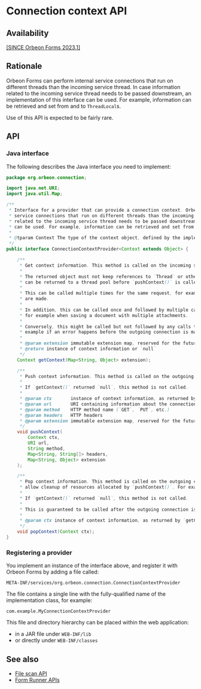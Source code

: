 # Connection context API

## Availability

[\[SINCE Orbeon Forms 2023.1\]](/release-notes/orbeon-forms-2023.1.md)

## Rationale

Orbeon Forms can perform internal service connections that run on different threads than the incoming service thread. In case information related to the incoming service thread needs to be passed downstream, an implementation of this interface can be used. For example, information can be retrieved and set from and to `ThreadLocal`s.

Use of this API is expected to be fairly rare.

## API

### Java interface

The following describes the Java interface you need to implement:

```java
package org.orbeon.connection;

import java.net.URI;
import java.util.Map;

/**
 * Interface for a provider that can provide a connection context. Orbeon Forms can perform internal
 * service connections that run on different threads than the incoming service thread. In case information
 * related to the incoming service thread needs to be passed downstream, an implementation of this interface
 * can be used. For example, information can be retrieved and set from and to `ThreadLocal`s.
 *
 * @tparam Context The type of the context object, defined by the implementation
 */
public interface ConnectionContextProvider<Context extends Object> {

    /**
     * Get context information. This method is called on the incoming service thread.
     *
     * The returned object must not keep references to `Thread` or other mutable data, as the calling thread
     * can be returned to a thread pool before `pushContext()` is called.
     *
     * This can be called multiple times for the same request, for example if multiple outgoing connections
     * are made.
     *
     * In addition, this can be called once and followed by multiple calls to `pushContext()`/`popContext()`,
     * for example when saving a document with multiple attachments.
     *
     * Conversely, this might be called but not followed by any calls to `pushContext()`/`popContext()`, for
     * example if an error happens before the outgoing connection is made.
     *
     * @param extension immutable extension map, reserved for the future, currently empty and not `null`
     * @return instance of context information or `null`
     */
    Context getContext(Map<String, Object> extension);

    /**
     * Push context information. This method is called on the outgoing connection thread.
     *
     * If `getContext()` returned `null`, this method is not called.
     *
     * @param ctx       instance of context information, as returned by `getContext()`; not `null`
     * @param url       URI containing information about the connection
     * @param method    HTTP method name (`GET`, `PUT`, etc.)
     * @param headers   HTTP headers
     * @param extension immutable extension map, reserved for the future, currently empty and not `null`
     */
    void pushContext(
        Context ctx,
        URI url,
        String method,
        Map<String, String[]> headers,
        Map<String, Object> extension
    );

    /**
     * Pop context information. This method is called on the outgoing connection thread. The purpose is to
     * allow cleanup of resources allocated by `pushContext()`. For example, a `ThreadLocal` can be removed.
     *
     * If `getContext()` returned `null`, this method is not called.
     *
     * This is guaranteed to be called after the outgoing connection is done, even if an exception is thrown.
     *
     * @param ctx instance of context information, as returned by `getContext()`; not `null`
     */
    void popContext(Context ctx);
}
```

### Registering a provider

You implement an instance of the interface above, and register it with Orbeon Forms by adding a file called:

```
META-INF/services/org.orbeon.connection.ConnectionContextProvider
```

The file contains a single line with the fully-qualified name of the implementation class, for example:

```
com.example.MyConnectionContextProvider
```

This file and directory hierarchy can be placed within the web application:

- in a JAR file under `WEB-INF/lib`
- or directly under `WEB-INF/classes`

## See also

- [File scan API](file-scan-api.md)
- [Form Runner APIs](../README.md)

